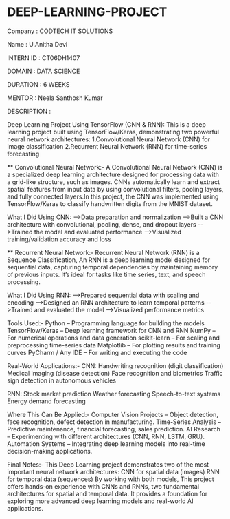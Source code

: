 # DEEP-LEARNING-PROJECT

Company : CODTECH IT SOLUTIONS

Name : U.Anitha Devi

INTERN ID : CT06DH1407

DOMAIN : DATA SCIENCE 

DURATION : 6 WEEKS

MENTOR : Neela Santhosh Kumar

DESCRIPTION :

Deep Learning Project Using TensorFlow (CNN & RNN):
This is a deep learning project built using TensorFlow/Keras, demonstrating two powerful neural network architectures:
1.Convolutional Neural Network (CNN) for image classification
2.Recurrent Neural Network (RNN) for time-series forecasting

** Convolutional Neural Network:- 
A Convolutional Neural Network (CNN) is a specialized deep learning architecture designed for processing data with a grid-like structure, such as images. CNNs automatically learn and extract spatial features from input data by using convolutional filters, pooling layers, and fully connected layers.In this project, the CNN was implemented using TensorFlow/Keras to classify handwritten digits from the MNIST dataset.

What I Did Using CNN:
-->Data preparation and normalization
-->Built a CNN architecture with convolutional, pooling, dense, and dropout layers
-->Trained the model and evaluated performance
-->Visualized training/validation accuracy and loss



** Recurrent Neural Network:-
Recurrent Neural Network (RNN) is a Sequence Classification, An RNN is a deep learning model designed for sequential data, capturing temporal dependencies by maintaining memory of previous inputs. It’s ideal for tasks like time series, text, and speech processing.

What I Did Using RNN:
-->Prepared sequential data with scaling and encoding
-->Designed an RNN architecture to learn temporal patterns
-->Trained and evaluated the model
-->Visualized performance metrics


Tools Used:-
Python – Programming language for building the models
TensorFlow/Keras – Deep learning framework for CNN and RNN
NumPy – For numerical operations and data generation
scikit-learn – For scaling and preprocessing time-series data
Matplotlib – For plotting results and training curves
PyCharm / Any IDE – For writing and executing the code

Real-World Applications:-
CNN:
Handwriting recognition (digit classification)
Medical imaging (disease detection)
Face recognition and biometrics
Traffic sign detection in autonomous vehicles

RNN:
Stock market prediction
Weather forecasting
Speech-to-text systems
Energy demand forecasting

Where This Can Be Applied:-
Computer Vision Projects – Object detection, face recognition, defect detection in manufacturing.
Time-Series Analysis – Predictive maintenance, financial forecasting, sales prediction.
AI Research – Experimenting with different architectures (CNN, RNN, LSTM, GRU).
Automation Systems – Integrating deep learning models into real-time decision-making applications.

Final Notes:-
This Deep Learning project demonstrates two of the most important neural network architectures:
CNN for spatial data (images)
RNN for temporal data (sequences)
By working with both models, This project offers hands-on experience with CNNs and RNNs, two fundamental architectures for spatial and temporal data. It provides a foundation for exploring more advanced deep learning models and real-world AI applications.










